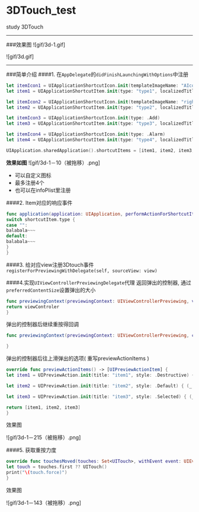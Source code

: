 # 3DTouch_test
study 3DTouch


----
###效果图
![gif/3d-1.gif]

![gif/3d.gif]

----
###简单介绍
####1. 在`AppDelegate`的`didFinishLaunchingWithOptions`中注册
```swift
let itemIcon1 = UIApplicationShortcutIcon.init(templateImageName: "AIcon")
let item1 = UIApplicationShortcutItem.init(type: "type1", localizedTitle: "title1", localizedSubtitle: "subTitle1", icon: itemIcon1, userInfo: nil)

let itemIcon2 = UIApplicationShortcutIcon.init(templateImageName: "rightIcon")
let item2 = UIApplicationShortcutItem.init(type: "type2", localizedTitle: "title2", localizedSubtitle: "subTitle2", icon: itemIcon2, userInfo: nil)

let itemIcon3 = UIApplicationShortcutIcon.init(type: .Add)
let item3 = UIApplicationShortcutItem.init(type: "type3", localizedTitle: "title3", localizedSubtitle: "subTitle3", icon: itemIcon3, userInfo: nil)

let itemIcon4 = UIApplicationShortcutIcon.init(type: .Alarm)
let item4 = UIApplicationShortcutItem.init(type: "type4", localizedTitle: "title4", localizedSubtitle: "subTitle4", icon: itemIcon4, userInfo: nil)

UIApplication.sharedApplication().shortcutItems = [item1, item2, item3, item4]
```
**效果如图**
![gif/3d-1－10（被拖移）.png]

- 可以自定义图标
- 最多注册4个
- 也可以在infoPlist里注册

####2. Item对应的响应事件
```swift
func application(application: UIApplication, performActionForShortcutItem shortcutItem: UIApplicationShortcutItem, completionHandler: (Bool) -> Void) {
switch shortcutItem.type {
case "":
balabala~~~
default:
balabala~~~
}
}
```
####3. 给对应view注册3Dtouch事件
`registerForPreviewingWithDelegate(self, sourceView: view)`

####4.实现`UIViewControllerPreviewingDelegate`代理
返回弹出的控制器, 通过`preferredContentSize`设置弹出的大小
```swift
func previewingContext(previewingContext: UIViewControllerPreviewing, viewControllerForLocation location: CGPoint) -> UIViewController? {
return viewControler
}
```
弹出的控制器后继续重按得回调
```swift 
func previewingContext(previewingContext: UIViewControllerPreviewing, commitViewController viewControllerToCommit: UIViewController) {

}
```
弹出的控制器后往上滑弹出的选项( 重写previewActionItems )
```swift
override func previewActionItems() -> [UIPreviewActionItem] {
let item1 = UIPreviewAction.init(title: "item1", style: .Destructive) { (_, _) in  ~~blabla~~ }

let item2 = UIPreviewAction.init(title: "item2", style: .Default) { (_, _) in  ~~blabla~~ }

let item3 = UIPreviewAction.init(title: "item3", style: .Selected) { (_, _) in  ~~blabla~~ }

return [item1, item2, item3]
}
```
效果图

![gif/3d-1－215（被拖移）.png]


####5. 获取重按力度
```swift 
override func touchesMoved(touches: Set<UITouch>, withEvent event: UIEvent?) {
let touch = touches.first ?? UITouch()
print("\(touch.force)")
}
```
效果图

![gif/3d-1－143（被拖移）.png]